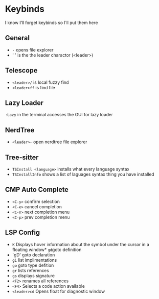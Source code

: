 # Keybinds

I know I'll forget keybinds so I'll put them here

## General

* `-` opens file explorer
* ' ' is the the leader charactor (\<leader\>)

## Telescope

* `<leader>/` is local fuzzy find
* `<leader>ff` is find file

## Lazy Loader
`:Lazy` in the terminal accesses the GUI for lazy loader 

## NerdTree
* `<leader>-` open nerdtree file explorer

## Tree-sitter
* `TSInstall <language>` installs what every language syntax
* `TSInstallInfo` shows a list of laguages syntax thing you have installed

## CMP Auto Complete
* `<C-y>` confirm selection
* `<C-e>` cancel completion
* `<C-n>` next completion menu
* `<C-p>` prev completion menu 

## LSP Config
* `K` Displays hover information about the symbol under the cursor in a floating window* `gd`goto definition
* `gD' goto declaration
* `gi` list implimentations
* `go` goto type defition
* `gr` lists references
* `gs` displays signature
* `<F2>` renames all references
* `<F4>` Selects a code action available
* `<leader>cd` Opens float for diagnostic window

